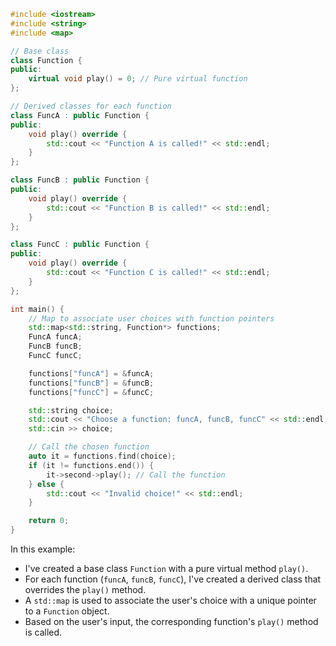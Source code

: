 ```cpp
#include <iostream>
#include <string>
#include <map>

// Base class
class Function {
public:
    virtual void play() = 0; // Pure virtual function
};

// Derived classes for each function
class FuncA : public Function {
public:
    void play() override {
        std::cout << "Function A is called!" << std::endl;
    }
};

class FuncB : public Function {
public:
    void play() override {
        std::cout << "Function B is called!" << std::endl;
    }
};

class FuncC : public Function {
public:
    void play() override {
        std::cout << "Function C is called!" << std::endl;
    }
};

int main() {
    // Map to associate user choices with function pointers
    std::map<std::string, Function*> functions;
    FuncA funcA;
    FuncB funcB;
    FuncC funcC;

    functions["funcA"] = &funcA;
    functions["funcB"] = &funcB;
    functions["funcC"] = &funcC;

    std::string choice;
    std::cout << "Choose a function: funcA, funcB, funcC" << std::endl;
    std::cin >> choice;

    // Call the chosen function
    auto it = functions.find(choice);
    if (it != functions.end()) {
        it->second->play(); // Call the function
    } else {
        std::cout << "Invalid choice!" << std::endl;
    }

    return 0;
}
```

In this example:
- I've created a base class `Function` with a pure virtual method `play()`.
- For each function (`funcA`, `funcB`, `funcC`), I've created a derived class that overrides the `play()` method.
- A `std::map` is used to associate the user's choice with a unique pointer to a `Function` object.
- Based on the user's input, the corresponding function's `play()` method is called.

